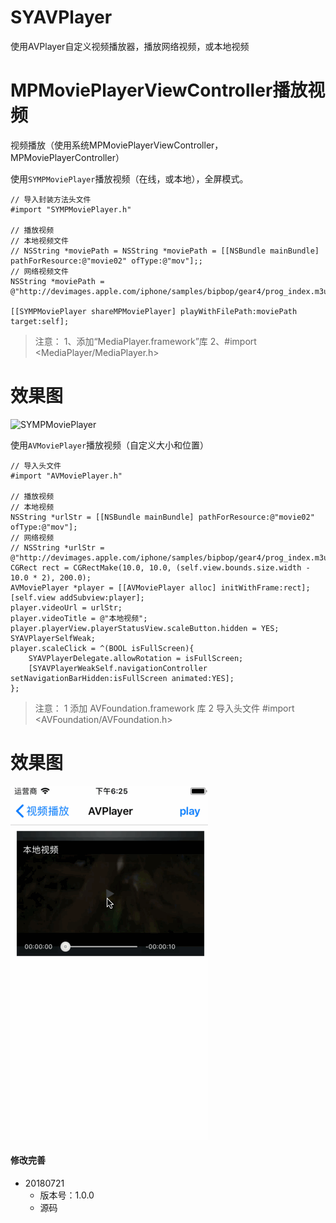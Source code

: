 # SYAVPlayer
使用AVPlayer自定义视频播放器，播放网络视频，或本地视频


# MPMoviePlayerViewController播放视频
视频播放（使用系统MPMoviePlayerViewController，MPMoviePlayerController）

使用`SYMPMoviePlayer`播放视频（在线，或本地），全屏模式。
```
// 导入封装方法头文件
#import "SYMPMoviePlayer.h"

// 播放视频
// 本地视频文件
// NSString *moviePath = NSString *moviePath = [[NSBundle mainBundle] pathForResource:@"movie02" ofType:@"mov"];;
// 网络视频文件
NSString *moviePath = @"http://devimages.apple.com/iphone/samples/bipbop/gear4/prog_index.m3u8";

[[SYMPMoviePlayer shareMPMoviePlayer] playWithFilePath:moviePath target:self];
```

> 注意：
> 1、添加“MediaPlayer.framework”库
> 2、#import <MediaPlayer/MediaPlayer.h>

# 效果图

![SYMPMoviePlayer](./SYMPMoviePlayer.gif)



使用`AVMoviePlayer`播放视频（自定义大小和位置）
```
// 导入头文件
#import "AVMoviePlayer.h"

// 播放视频
// 本地视频
NSString *urlStr = [[NSBundle mainBundle] pathForResource:@"movie02" ofType:@"mov"];
// 网络视频
// NSString *urlStr = @"http://devimages.apple.com/iphone/samples/bipbop/gear4/prog_index.m3u8";
CGRect rect = CGRectMake(10.0, 10.0, (self.view.bounds.size.width - 10.0 * 2), 200.0);
AVMoviePlayer *player = [[AVMoviePlayer alloc] initWithFrame:rect];
[self.view addSubview:player];
player.videoUrl = urlStr;
player.videoTitle = @"本地视频";
player.playerView.playerStatusView.scaleButton.hidden = YES;
SYAVPlayerSelfWeak;
player.scaleClick = ^(BOOL isFullScreen){
    SYAVPlayerDelegate.allowRotation = isFullScreen;
    [SYAVPlayerWeakSelf.navigationController setNavigationBarHidden:isFullScreen animated:YES];
};
```

> 注意：
> 1 添加 AVFoundation.framework 库
> 2 导入头文件 #import <AVFoundation/AVFoundation.h>

# 效果图

![AVMoviePlayer](./AVMoviePlayer.gif)



#### 修改完善
* 20180721 
  * 版本号：1.0.0
  * 源码
  

